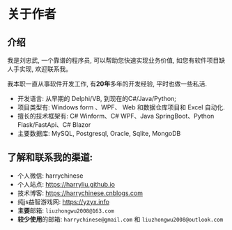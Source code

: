 # 关于作者

 

## 介绍   

我是刘忠武, 一个靠谱的程序员, 可以帮助您快速实现业务价值, 如您有软件项目缺人手实现, 欢迎联系我。  

我本职一直从事软件开发工作, 有**20年**多年的开发经验, 平时也做一些私活. 

- 开发语言: 从早期的 Delphi/VB, 到现在的C#/Java/Python;   
- 项目类型有: Windows form 、WPF、 Web 和数据仓库项目和 Excel 自动化.  
- 擅长的技术框架有: C# Winform、C# WPF、Java SpringBoot、Python Flask/FastApi、C# Blazor 
- 主要数据库: MySQL, Postgresql, Oracle, Sqlite, MongoDB

## 了解和联系我的渠道: 
- 个人微信: harrychinese 
- 个人站点: <https://harryliu.github.io>
- 技术博客: <https://harrychinese.cnblogs.com>
- 纯js益智游戏网: <https://yzyx.info>
- **主要**邮箱: `liuzhongwu2008@163.com`
- **较少使用**的邮箱: `harrychinese@gmail.com`  和 `liuzhongwu2008@outlook.com` 


